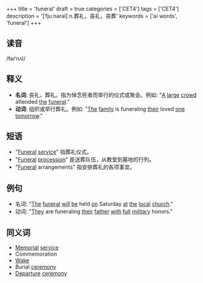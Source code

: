 +++
title = 'funeral'
draft = true
categories = ['CET4']
tags = ['CET4']
description = '[ˈfjuːnərəl] n.葬礼，丧礼，丧葬'
keywords = ['ai words', 'funeral']
+++

## 读音
/fərˈnʌl/

## 释义
- **名词**: 丧礼，葬礼。指为悼念死者而举行的仪式或聚会。例如: "[A](/post/a/) [large](/post/large/) [crowd](/post/crowd/) attended [the](/post/the/) [funeral](/post/funeral/)."
- **动词**: 组织或举行葬礼。例如: "[The](/post/the/) [family](/post/family/) is funeraling [their](/post/their/) loved [one](/post/one/) [tomorrow](/post/tomorrow/)."

## 短语
- "[Funeral](/post/funeral/) [service](/post/service/)" 指葬礼仪式。
- "[Funeral](/post/funeral/) [procession](/post/procession/)" 是送葬队伍，从教堂到墓地的行列。
- "[Funeral](/post/funeral/) arrangements" 指安排葬礼的各项事宜。

## 例句
- 名词: "[The](/post/the/) [funeral](/post/funeral/) [will](/post/will/) [be](/post/be/) held [on](/post/on/) Saturday [at](/post/at/) [the](/post/the/) [local](/post/local/) [church](/post/church/)."
- 动词: "[They](/post/they/) are funeraling [their](/post/their/) [father](/post/father/) [with](/post/with/) [full](/post/full/) [military](/post/military/) honors."

## 同义词
- [Memorial](/post/memorial/) [service](/post/service/)
- Commemoration
- [Wake](/post/wake/)
- Burial [ceremony](/post/ceremony/)
- [Departure](/post/departure/) [ceremony](/post/ceremony/)
